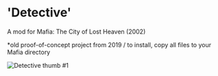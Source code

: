 # 'Detective'
A mod for Mafia: The City of Lost Heaven (2002)

*old proof-of-concept project from 2019 / to install, copy all files to your Mafia directory

![_Detective_ thumb #1](https://user-images.githubusercontent.com/111624709/221567355-7ae28865-d431-4ffc-8262-6cfbf15ffc94.png)
